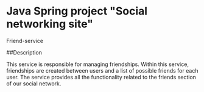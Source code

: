 # Java Spring project "Social networking site"
Friend-service

##Description

This service is responsible for managing friendships.
Within this service, friendships are created between users and a list of possible friends for each user. The service provides all the functionality related to the friends section of our social network.
